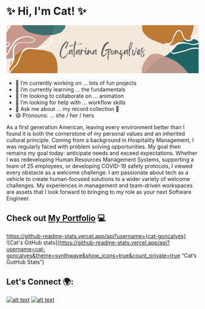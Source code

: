 # ✨ Hi, I'm Cat! ✨
![Personalized Banner](https://github.com/cat-goncalves/portfolio/blob/main/images/portfolio-banner.png)

- 🔭 I’m currently working on ... lots of fun projects
- 🌱 I’m currently learning ... the fundamentals
- 👯 I’m looking to collaborate on ... animation
- 🤔 I’m looking for help with ... workflow skills
- 💬 Ask me about ... my record collection 💽
- 😄 Pronouns: ... she / her / hers

As a first generation American, leaving every environment better than I found it is both the cornerstone of my personal values and an inherited cultural principle. Coming from a background in Hospitality Management, I was regularly faced with problem solving opportunities. My goal then remains my goal today: anticipate needs and exceed expectations. Whether I was redeveloping Human Resources Management Systems, supporting a team of 25 employees, or developing COVID-19 safety protocols, I viewed every obstacle as a welcome challenge. I am passionate about tech as a vehicle to create human-focused solutions to a wider variety of welcome challenges. My experiences in management and team-driven workspaces are assets that I look forward to bringing to my role as your next Software Engineer. 


## Check out [My Portfolio](https://slot-machine.catgoncalves.com/) 💻

https://github-readme-stats.vercel.app/api?username={cat-goncalves}  
![Cat's GitHub stats](https://github-readme-stats.vercel.app/api?username=cat-goncalves&theme=synthwave&show_icons=true&count_private=true “Cat’s GutHub Stats”)

## Let's Connect 🌍:
<a href="https://www.linkedin.com/in/cat-goncalves"> ![alt text](https://img.shields.io/badge/-LinkedIn-0e76a8?style=plastic&logo=linkedIn)</a>
<a href="https://twitter.com/cgoncalvesdev">![alt text](https://img.shields.io/badge/-Twitter-1DA1F2?style=plastic&logo=Twitter) </a>


